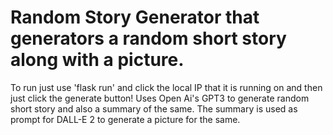 # Random Story Generator that generators a random short story along with a picture.
 To run just use 'flask run' and click the local IP that it is running on and then just click the generate button!
 Uses Open Ai's GPT3 to generate random short story and also a summary of the same.
 The summary is used as prompt for DALL-E 2 to generate a picture for the same.
